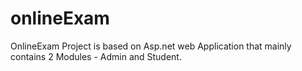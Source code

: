 # onlineExam
OnlineExam Project is based on Asp.net web Application that mainly contains 2 Modules - Admin and Student.
